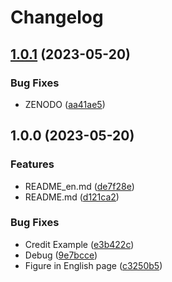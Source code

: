 # Changelog

## [1.0.1](https://github.com/biopackathon/BioPCoC/compare/v1.0.0...v1.0.1) (2023-05-20)


### Bug Fixes

* ZENODO ([aa41ae5](https://github.com/biopackathon/BioPCoC/commit/aa41ae5986eef224c7ce56f13c9b6a424804e985))

## 1.0.0 (2023-05-20)


### Features

* README_en.md ([de7f28e](https://github.com/biopackathon/BioPCoC/commit/de7f28e88aff366466b3f206a6e02a2d79836013))
* README.md ([d121ca2](https://github.com/biopackathon/BioPCoC/commit/d121ca227afb88961a95499f2830dfa5fd450b01))


### Bug Fixes

* Credit Example ([e3b422c](https://github.com/biopackathon/BioPCoC/commit/e3b422c5ed8204845ec0ce458ffd9ab8c6b6cb38))
* Debug ([9e7bcce](https://github.com/biopackathon/BioPCoC/commit/9e7bccef06647c684350a31078bb90201ebf1070))
* Figure in English page ([c3250b5](https://github.com/biopackathon/BioPCoC/commit/c3250b5e57d9ad49c6609cb5343e218762561dc3))

